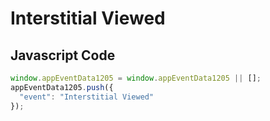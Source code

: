 # Interstitial Viewed

## Javascript Code
```js
window.appEventData1205 = window.appEventData1205 || [];
appEventData1205.push({
  "event": "Interstitial Viewed"
});
```




